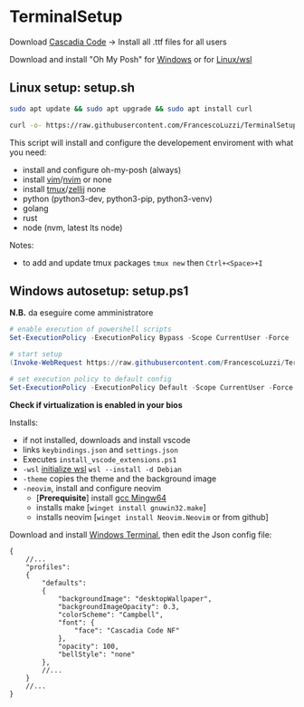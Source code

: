 # TerminalSetup

Download [Cascadia Code](https://github.com/microsoft/cascadia-code/releases/latest) -> Install all .ttf files for all users

Download and install "Oh My Posh" for [Windows](https://ohmyposh.dev/docs/installation/windows) or for [Linux/wsl](https://ohmyposh.dev/docs/installation/linux)

## Linux setup: setup.sh

```bash
sudo apt update && sudo apt upgrade && sudo apt install curl
```

```bash
curl -o- https://raw.githubusercontent.com/FrancescoLuzzi/TerminalSetup/main/remote_setup.sh | bash
```

This script will install and configure the developement enviroment with what you need:

- install and configure oh-my-posh (always)
- install [vim](https://www.vim.org/)/[nvim](https://neovim.io/) or none
- install [tmux](https://github.com/tmux/tmux)/[zellij](https://github.com/zellij-org/zellij) none
- python (python3-dev, python3-pip, python3-venv)
- golang
- rust
- node (nvm, latest lts node)

Notes:

- to add and update tmux packages `tmux new` then `Ctrl+<Space>+I`

## Windows autosetup: setup.ps1

**N.B.** da eseguire come amministratore

```powershell
# enable execution of powershell scripts
Set-ExecutionPolicy -ExecutionPolicy Bypass -Scope CurrentUser -Force
```

```powershell
# start setup
(Invoke-WebRequest https://raw.githubusercontent.com/FrancescoLuzzi/TerminalSetup/main/remote_setup.ps1 -UseBasicParsing).Content | powershell -
```

```powershell
# set execution policy to default config
Set-ExecutionPolicy -ExecutionPolicy Default -Scope CurrentUser -Force
```

**Check if virtualization is enabled in your bios**

Installs:

- if not installed, downloads and install vscode
- links `keybindings.json` and `settings.json`
- Executes `install_vscode_extensions.ps1`
- `-wsl` [initialize wsl](https://learn.microsoft.com/en-us/windows/wsl/install) `wsl --install -d Debian`
- `-theme` copies the theme and the background image
- `-neovim`, install and configure neovim
  - [**Prerequisite**] install [gcc Mingw64](https://winlibs.com/#download-release)
  - installs make [`winget install gnuwin32.make`]
  - installs neovim [`winget install Neovim.Neovim` or from github]

Download and install [Windows Terminal](https://aka.ms/terminal), then edit the Json config file:

```jsonc
{
    //...
    "profiles":
    {
        "defaults":
        {
            "backgroundImage": "desktopWallpaper",
            "backgroundImageOpacity": 0.3,
            "colorScheme": "Campbell",
            "font": {
                "face": "Cascadia Code NF"
            },
            "opacity": 100,
            "bellStyle": "none"
        },
        //...
    }
    //...
}
```
